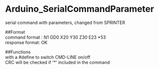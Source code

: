 # Arduino_SerialCommandParameter
serial command with parameters, changed from SPRINTER

##Format
<br>command format :   N1 GD0 X20 Y30 Z30 E23 *53
<br>response format:   OK

##Functions
<br>with a #define to switch CMD-LINE on/off
<br>CRC will be checked if '*' included in the command
